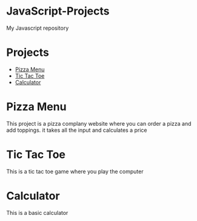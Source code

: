 # JavaScript-Projects
My Javascript repository

# Projects
* [Pizza Menu](https://github.com/ksalvo15/JavaScript-Projects/blob/main/BasicjavascriptProjects/Pizzaproject/index.html)
* [Tic Tac Toe](https://github.com/ksalvo15/JavaScript-Projects/blob/main/BasicjavascriptProjects/TicTacToe/index.html)
* [Calculator](https://github.com/ksalvo15/JavaScript-Projects/blob/main/BasicjavascriptProjects/Calculator/index.html)

# Pizza Menu
This project is a pizza complany website where you can order a pizza and add toppings. it takes all the input and calculates a price

# Tic Tac Toe
This is a tic tac toe game where you play the computer

# Calculator
This is a basic calculator 
